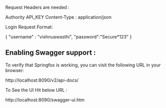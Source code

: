 Request Headers are needed :

Authority
API_KEY
Content-Type : application/json

Login Request Format: 

{
"username" : "vishnuawasthi",
"password":"Secure*123"
}


Enabling Swagger support :
-----------------------------
To verify that Springfox is working, you can visit the following URL in your browser:

http://localhost:8090/v2/api-docs/

To See the UI Hit below URL :

http://localhost:8090/swagger-ui.htm




